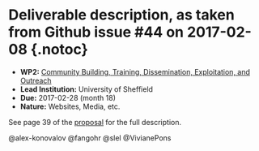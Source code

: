 # Deliverable description, as taken from Github issue #44 on 2017-02-08 {.notoc}

- **WP2:** [Community Building, Training, Dissemination, Exploitation, and Outreach](https://github.com/OpenDreamKit/OpenDreamKit/tree/master/WP2)
- **Lead Institution:** University of Sheffield
- **Due:** 2017-02-28 (month 18)
- **Nature:** Websites, Media, etc.

See page 39 of the [proposal](https://github.com/OpenDreamKit/OpenDreamKit/raw/master/Proposal/proposal-www.pdf) for the full description.

@alex-konovalov 
@fangohr 
@slel 
@VivianePons 

